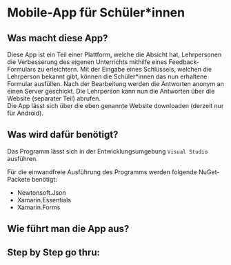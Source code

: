 # Mobile-App für Schüler*innen

## Was macht diese App?

Diese App ist ein Teil einer Plattform, welche die Absicht hat, Lehrpersonen die Verbesserung des eigenen Unterrichts mithilfe eines Feedback-Formulars zu erleichtern. Mit der Eingabe eines Schlüssels, welchen die Lehrperson bekannt gibt, können die Schüler\*innen das nun erhaltene Formular ausfüllen. Nach der Bearbeitung werden die Antworten anonym an einen Server geschickt. Die Lehrperson kann nun die Antworten über die Website (separater Teil) abrufen.  
Die App lässt sich über die eben genannte Website downloaden (derzeit nur für Android).

## Was wird dafür benötigt?

Das Programm lässt sich in der Entwicklungsumgebung `Visual Studio` ausführen.  

Für die einwandfreie Ausführung des Programms werden folgende NuGet-Packete benötigt:
 - Newtonsoft.Json
 - Xamarin.Essentials
 - Xamarin.Forms

## Wie führt man die App aus?



## Step by Step go thru:

